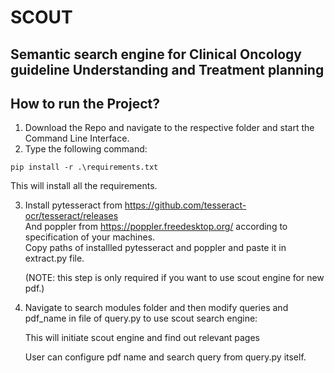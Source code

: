 # SCOUT
## Semantic search engine for Clinical Oncology guideline Understanding and Treatment planning

 
## How to run the Project? 
1. Download the Repo and navigate to the respective folder and start the Command Line Interface.
2. Type the following command: 

```
pip install -r .\requirements.txt
```  

This will install all the requirements.  

3. Install pytesseract from https://github.com/tesseract-ocr/tesseract/releases   
   And poppler from https://poppler.freedesktop.org/  according to specification of your machines.   
   Copy paths of installled pytesseract and poppler and paste it in extract.py file.  

   (NOTE: this step is only required if you want to use scout engine for new pdf.)
 
4. Navigate to search modules folder and then modify queries and pdf_name in file of query.py to use scout search engine: 

   This will initiate scout engine and find out relevant pages

   User can configure pdf name and search query from query.py itself.
